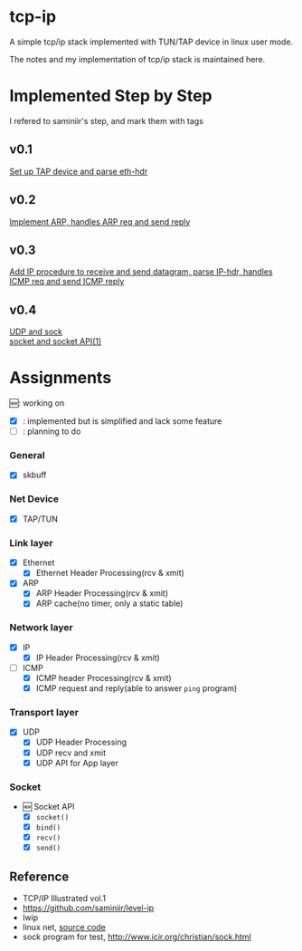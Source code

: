 # tcp-ip
A simple tcp/ip stack implemented with TUN/TAP device in linux user mode.

The notes and my implementation of tcp/ip stack is maintained here.

# Implemented Step by Step
I refered to saminiir's step, and mark them with tags 
## v0.1
[Set up TAP device and parse eth-hdr](doc/1-TAP-ethhdr.md)

## v0.2
[Implement ARP, handles ARP req and send reply](doc/2-arp.md) 

## v0.3
[Add IP procedure to receive and send datagram, parse IP-hdr, handles ICMP req and send ICMP reply](doc/3-iphdr-icmp.md)

## v0.4

[UDP and sock](doc/4-1-UDP-sock.md)  
[socket and socket API(1)](doc/4-2-socket-API-1.md)

# Assignments
:new:: working on  
- [x] : implemented but is simplified and lack some feature
- [ ] : planning to do
### General
- [x] skbuff
### Net Device
- [x] TAP/TUN
### Link layer
- [x] Ethernet
  - [x] Ethernet Header Processing(rcv & xmit)
- [x] ARP
  - [x] ARP Header Processing(rcv & xmit)
  - [x] ARP cache(no timer, only a static table)
### Network layer
- [x] IP
  - [x] IP Header Processing(rcv & xmit)
- [ ] ICMP
  - [x] ICMP header Processing(rcv & xmit)
  - [x] ICMP request and reply(able to answer `ping` program)
### Transport layer
- [x] UDP
  - [x] UDP Header Processing
  - [x] UDP recv and xmit
  - [x] UDP API for App layer
### Socket
- :new: Socket API
  - [x] `socket()`
  - [x] `bind()`
  - [x] `recv()`
  - [x] `send()`

## Reference
- TCP/IP Illustrated vol.1
- https://github.com/saminiir/level-ip
- lwip
- linux net, [source code](https://github.com/lkl/linux/tree/master/net)
- sock program for test, http://www.icir.org/christian/sock.html
